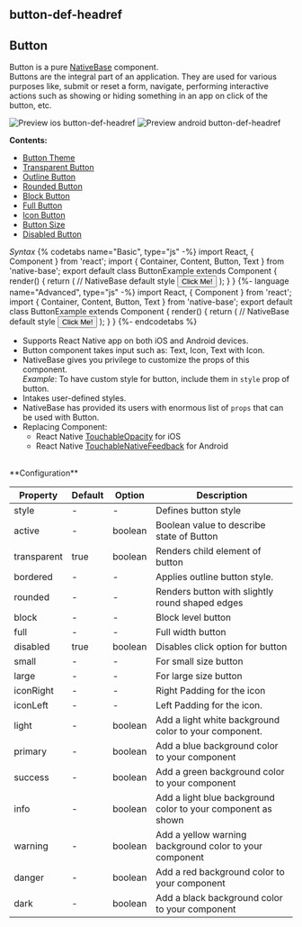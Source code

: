 ## button-def-headref
## Button

Button is a pure [NativeBase](https://nativebase.io/) component.<br />
Buttons are the integral part of an application. They are used for various purposes like, submit or reset a form, navigate, performing interactive actions such as showing or hiding something in an app on click of the button, etc.<br />


![Preview ios button-def-headref](https://raw.githubusercontent.com/GeekyAnts/NativeBase-KitchenSink/master/screenshots/ios/buttons.png)
![Preview android button-def-headref](https://raw.githubusercontent.com/GeekyAnts/NativeBase-KitchenSink/master/screenshots/android/buttons.png)

**Contents:**
* [Button Theme](Components.md#button-theme-headref)
* [Transparent Button](Components.md#button-transparent-headref)
* [Outline Button](Components.md#button-outline-headref)
* [Rounded Button](Components.md#button-rounded-headref)
* [Block Button](Components.md#button-block-headref)
* [Full Button](Components.md#button-full-headref)
* [Icon Button](Components.md#button-icon-headref)
* [Button Size](Components.md#button-size-headref)
* [Disabled Button](Components.md#button-disabled-headref)


*Syntax*
{% codetabs name="Basic", type="js" -%}
import React, { Component } from 'react';
import { Container, Content, Button, Text } from 'native-base';
export default class ButtonExample extends Component {
  render() {
    return (
      <Container>
        <Content>
          // NativeBase default style
          <Button>
            <Text>Click Me! </Text>
          </Button>
        </Content>
      </Container>
    );
  }
}
{%- language name="Advanced", type="js" -%}
import React, { Component } from 'react';
import { Container, Content, Button, Text } from 'native-base';
export default class ButtonExample extends Component {
  render() {
    return (
      <Container>
        <Content>
          // NativeBase default style
          <Button>
            <Text> Click Me! </Text>
          </Button>
        </Content>
      </Container>
    );
  }
}
{%- endcodetabs %}<br />

* Supports React Native app on both iOS and Android devices.
* Button component takes input such as: Text, Icon, Text with Icon.
* NativeBase gives you privilege to customize the props of this component.<br />
  *Example*: To have custom style for button, include them in <code>style</code> prop of button.
* Intakes user-defined styles.
* NativeBase has provided its users with enormous list of <code>props</code> that can be used with Button.
* Replacing Component:
    -   React Native [TouchableOpacity](https://facebook.github.io/react-native/docs/touchableopacity.html) for iOS
    -   React Native [TouchableNativeFeedback](http://facebook.github.io/react-native/docs/touchablenativefeedback.html) for Android

<br />
**Configuration**

<table class = "table table-bordered">
    <thead>
        <tr>
            <th>Property</th>
            <th>Default</th>
            <th>Option</th>
            <th width="50%">Description</th>
        </tr>
    </thead>
    <tbody>
        <tr>
            <td>style</td>
            <td> - </td>
            <td> - </td>
            <td>Defines button style</td>
        </tr>
        <tr>
            <td>active</td>
            <td> - </td>
            <td> boolean </td>
            <td>Boolean value to describe state of Button</td>
        </tr>
        <tr>
            <td>transparent</td>
            <td> true </td>
            <td> boolean </td>
            <td>Renders child element of button</td>
        </tr>
        <tr>
            <td>bordered</td>
            <td> - </td>
            <td> - </td>
            <td>Applies outline button style.</td>
        </tr>
        <tr>
            <td>rounded</td>
            <td> - </td>
            <td> - </td>
            <td>Renders button with slightly round shaped edges</td>
        </tr>
        <tr>
            <td>block</td>
            <td> - </td>
            <td> - </td>
            <td>Block level button</td>
        </tr>
        <tr>
            <td>full</td>
            <td> - </td>
            <td> - </td>
            <td>Full width button</td>
        </tr>
        <tr>
            <td>disabled</td>
            <td> true </td>
            <td> boolean </td>
            <td>Disables click option for button</td>
        </tr>
        <tr>
            <td>small</td>
            <td> - </td>
            <td> - </td>
            <td>For small size button</td>
        </tr>
        <tr>
            <td>large</td>
            <td> - </td>
            <td> - </td>
            <td>For large size button</td>
        </tr>
        <tr>
            <td>iconRight</td>
            <td> - </td>
            <td> - </td>
            <td>Right Padding for the icon</td>
        </tr>
        <tr>
            <td>iconLeft</td>
            <td> - </td>
            <td> - </td>
            <td>Left Padding for the icon.</td>
        </tr>
        <tr>
            <td>light</td>
            <td> - </td>
            <td> boolean </td>
            <td>Add a light white background color to your component.</td>
        </tr>
        <tr>
            <td>primary</td>
            <td> - </td>
            <td> boolean </td>
            <td>Add a blue background color to your component</td>
        </tr>
        <tr>
            <td>success</td>
            <td> - </td>
            <td> boolean </td>
            <td>Add a green background color to your component</td>
        </tr>
        <tr>
            <td>info</td>
            <td> - </td>
            <td> boolean </td>
            <td>Add a light blue background color to your component as shown</td>
        </tr>
        <tr>
            <td>warning</td>
            <td> - </td>
            <td> boolean </td>
            <td>Add a yellow warning background color to your component</td>
        </tr>
        <tr>
            <td>danger</td>
            <td> - </td>
            <td> boolean </td>
            <td>Add a red background color to your component</td>
        </tr>
        <tr>
            <td>dark</td>
            <td> - </td>
            <td> boolean </td>
            <td>Add a black background color to your component</td>
        </tr>
    </tbody>
</table><br />
